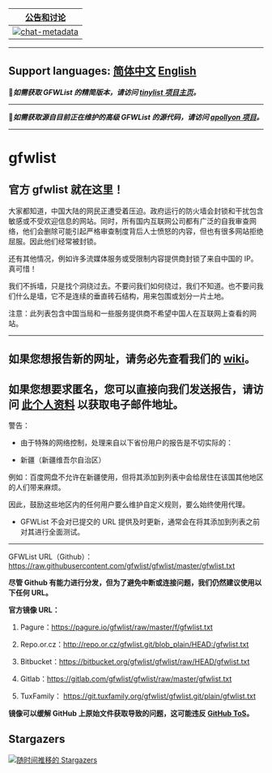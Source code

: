 |[公告和讨论][chat-room]|
|:---:|
| [![chat-metadata]][chat-room]|

[chat-metadata]: https://img.shields.io/gitter/room/nwjs/nw.js.svg?style=flat-square "加入聊天"
[chat-room]: https://gitter.im/gfwlist/gfwlist?utm_source=share-link&utm_medium=link&utm_campaign=share-link "GFWList@Gitter"
---
Support languages:
[简体中文](README.md)
[English](README-EN.md)  
---

:tulip:***如需获取 GFWList 的精简版本，请访问 [tinylist 项目主页](https://github.com/gfwlist/tinylist)。***
******

:hammer:***如需获取源自目前正在维护的高级 GFWList 的源代码，请访问 [apollyon 项目](https://github.com/gfwlist/apollyon)。***
******

# gfwlist
## 官方 gfwlist 就在这里！

大家都知道，中国大陆的网民正遭受着压迫。政府运行的防火墙会封锁和干扰包含敏感或不受欢迎信息的网站。同时，所有国内互联网公司都有广泛的自我审查网络，他们会删除可能引起严格审查制度背后人士愤怒的内容，但也有很多网站拒绝屈服。因此他们经常被封锁。

还有其他情况，例如许多流媒体服务或受限制内容提供商封锁了来自中国的 IP。真可惜！

我们不拆墙，只是找个洞绕过去。不要问我们如何绕过，我们不知道。也不要问我们什么是墙，它不是连续的垂直砖石结构，用来包围或划分一片土地。

注意：此列表包含中国当局和一些服务提供商不希望中国人在互联网上查看的网站。

---
## 如果您想报告新的网址，请务必先查看我们的 [wiki](https://github.com/gfwlist/gfwlist/wiki/Cautions)。

## 如果您想要求匿名，您可以直接向我们发送报告，请访问 [此个人资料](https://github.com/cicku) 以获取电子邮件地址。

警告：

* 由于特殊的网络控制，处理来自以下省份用户的报告是不切实际的：

- 新疆（新疆维吾尔自治区）

例如：百度网盘不允许在新疆使用，但将其添加到列表中会给居住在该国其他地区的人们带来麻烦。

因此，鼓励这些地区内的任何用户要么维护自定义规则，要么始终使用代理。

* GFWList 不会对已提交的 URL 提供及时更新，通常会在将其添加到列表之前对其进行全面测试。

---

GFWList URL（Github）：https://raw.githubusercontent.com/gfwlist/gfwlist/master/gfwlist.txt

**尽管 Github 有能力进行分发，但为了避免中断或连接问题，我们仍然建议使用以下任何 URL。**

**官方镜像 URL：**
1. Pagure：https://pagure.io/gfwlist/raw/master/f/gfwlist.txt

2. Repo.or.cz：http://repo.or.cz/gfwlist.git/blob_plain/HEAD:/gfwlist.txt

3. Bitbucket：https://bitbucket.org/gfwlist/gfwlist/raw/HEAD/gfwlist.txt

4. Gitlab：https://gitlab.com/gfwlist/gfwlist/raw/master/gfwlist.txt

5. TuxFamily： https://git.tuxfamily.org/gfwlist/gfwlist.git/plain/gfwlist.txt

**镜像可以缓解 GitHub 上原始文件获取导致的问题，这可能违反 [GitHub ToS](https://github.com/site/terms)。**

## Stargazers

[![随时间推移的 Stargazers](https://starchart.cc/gfwlist/gfwlist.svg)](https://starchart.cc/gfwlist/gfwlist)